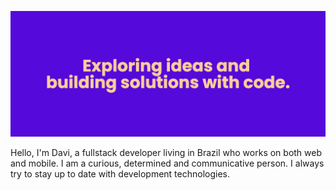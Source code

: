 [![MasterHead](https://github.com/davicamarinha/davicamarinha/blob/main/header.png)](https://github.com/davicamarinha)

Hello, I'm Davi, a fullstack developer living in Brazil who works on both web and mobile. I am a curious, determined and communicative person. I always try to stay up to date with development technologies.

<!--
**davicamarinha/davicamarinha** is a ✨ _special_ ✨ repository because its `README.md` (this file) appears on your GitHub profile.

Here are some ideas to get you started:

- 🔭 I’m currently working on ...
- 🌱 I’m currently learning ...
- 👯 I’m looking to collaborate on ...
- 🤔 I’m looking for help with ...
- 💬 Ask me about ...
- 📫 How to reach me: ...
- 😄 Pronouns: ...
- ⚡ Fun fact: ...
-->
